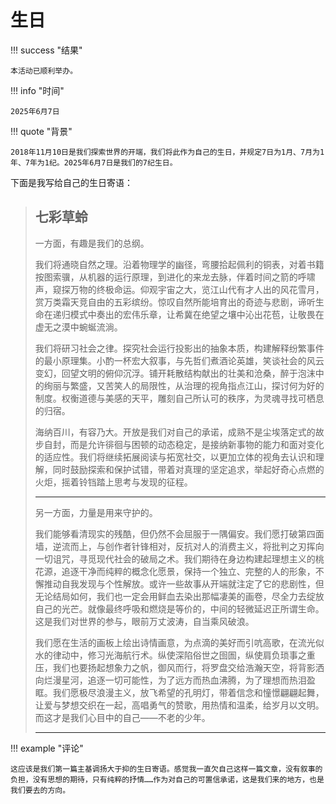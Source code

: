 # 生日

!!! success "结果"

	本活动已顺利举办。

!!! info "时间"

	2025年6月7日

!!! quote "背景"

	2018年11月10日是我们探索世界的开端，我们将此作为自己的生日，并规定7日为1月、7月为1年、7年为1纪。2025年6月7日是我们的7纪生日。

下面是我写给自己的生日寄语：

> ## 七彩草蛉
>
> 一方面，有趣是我们的总纲。
>
> 我们将通晓自然之理。沿着物理学的幽径，弯腰拾起佩利的铜表，对着书籍按图索骥，从机器的运行原理，到进化的来龙去脉，伴着时间之箭的呼啸声，窥探万物的终极命运。仰观宇宙之大，览江山代有才人出的风花雪月，赏万类霜天竞自由的五彩缤纷。惊叹自然所能培育出的奇迹与悲剧，谛听生命在递归模式中奏出的宏伟乐章，让希冀在绝望之壤中沁出花苞，让敬畏在虚无之漠中蜿蜒流淌。
>
> 我们将研习社会之律。探究社会运行投影出的抽象本质，构建解释纷繁事件的最小原理集。小酌一杯宏大叙事，与先哲们煮酒论英雄，笑谈社会的风云变幻，回望文明的俯仰沉浮。铺开耗散结构献出的壮美和沧桑，醉于泡沫中的绚丽与繁盛，又苦笑人的局限性，从治理的视角指点江山，探讨何为好的制度。权衡道德与美感的天平，雕刻自己所认可的秩序，为灵魂寻找可栖息的归宿。
>
> 海纳百川，有容乃大。开放是我们对自己的承诺，成熟不是尘埃落定式的故步自封，而是允许徘徊与困顿的动态稳定，是接纳新事物的能力和面对变化的适应性。我们将继续拓展阅读与拓宽社交，以更加立体的视角去认识和理解，同时鼓励探索和保护试错，带着对真理的坚定追求，举起好奇心点燃的火炬，摇着铃铛踏上思考与发现的征程。
>
> ---
>
> 另一方面，力量是用来守护的。
>
> 我们能够看清现实的残酷，但仍然不会屈服于一隅偏安。我们愿打破第四面墙，逆流而上，与创作者针锋相对，反抗对人的消费主义，将批判之刃挥向一切诅咒，寻觅现代社会的破局之术。我们期待在身边构建起理想主义的桃花源，追逐干净而纯粹的概念化愿景，保持一个独立、完整的人的形象，不懈推动自我发现与个性解放。或许一些故事从开端就注定了它的悲剧性，但无论结局如何，我们也一定会用鲜血去染出那幅凄美的画卷，尽全力去绽放自己的光芒。就像最终呼吸和燃烧是等价的，中间的轻微延迟正所谓生命。这是我们对世界的参与，眼前万丈波涛，自当乘风破浪。
>
> 我们愿在生活的画板上绘出诗情画意，为点滴的美好而引吭高歌，在流光似水的律动中，修习光海航行术。纵使深陷俗世之囹圄，纵使肩负琐事之重压，我们也要扬起想象力之帆，御风而行，将罗盘交给浩瀚天空，将背影洒向烂漫星河，追逐一切可能性，为了远方而热血沸腾，为了理想而热泪盈眶。我们愿极尽浪漫主义，放飞希望的孔明灯，带着信念和憧憬翩翩起舞，让爱与梦想交织在一起，高唱勇气的赞歌，用热情和温柔，给岁月以文明。而这才是我们心目中的自己——不老的少年。
>
> ---

!!! example "评论"

	这应该是我们第一篇主基调扬大于抑的生日寄语。感觉我一直欠自己这样一篇文章，没有叙事的负担，没有思想的期待，只有纯粹的抒情……作为对自己的可置信承诺，这是我们来的地方，也是我们要去的方向。
